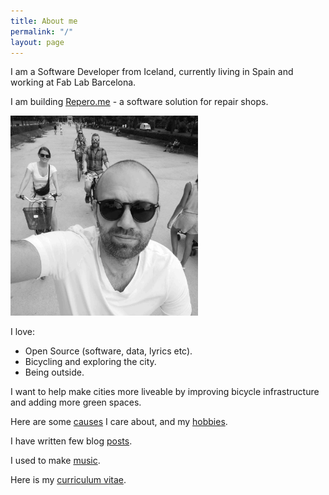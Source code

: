```yaml
---
title: About me
permalink: "/"
layout: page
---
```


I am a Software Developer from Iceland, currently living in Spain and working at Fab Lab Barcelona.

I am building [Repero.me](https://repero.me) - a software solution for repair shops.

<img src="/assets/selfie_bike_bw.jpg" class="img-fluid" width="300"/>

I love:
* Open Source (software, data, lyrics etc).
* Bicycling and exploring the city.
* Being outside.

I want to help make cities more liveable by improving bicycle infrastructure and adding more green spaces.

Here are some [causes](/causes) I care about, and my [hobbies](/hobby).

I have written few blog [posts](/posts).

I used to make [music](/music).

Here is my [curriculum vitae](/cv).

